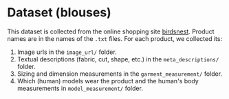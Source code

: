 # Dataset (blouses)
This dataset is collected from the online shopping site [birdsnest](https://birdsnest.com.au/). Product names are in the names of the ```.txt``` files. For each product, we collected its:

1. Image urls in the ```image_url/``` folder.
2. Textual descriptions (fabric, cut, shape, etc.) in the ```meta_descriptions/``` folder.
3. Sizing and dimension measurements in the ```garment_measurement/``` folder.
4. Which (human) models wear the product and the human's body measurements in ```model_measurement/``` folder.
